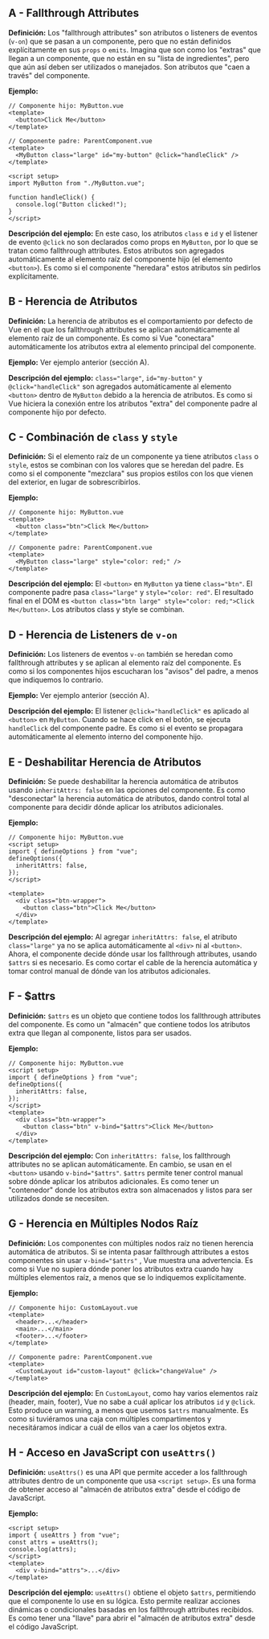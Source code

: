 ## A - Fallthrough Attributes

**Definición:** Los "fallthrough attributes" son atributos o listeners de eventos (`v-on`) que se pasan a un componente, pero que no están definidos explícitamente en sus `props` o `emits`. Imagina que son como los "extras" que llegan a un componente, que no están en su "lista de ingredientes", pero que aún así deben ser utilizados o manejados. Son atributos que "caen a través" del componente.

**Ejemplo:**

```vue
// Componente hijo: MyButton.vue
<template>
  <button>Click Me</button>
</template>
```

```vue
// Componente padre: ParentComponent.vue
<template>
  <MyButton class="large" id="my-button" @click="handleClick" />
</template>

<script setup>
import MyButton from "./MyButton.vue";

function handleClick() {
  console.log("Button clicked!");
}
</script>
```

**Descripción del ejemplo:** En este caso, los atributos `class` e `id` y el listener de evento `@click` no son declarados como props en `MyButton`, por lo que se tratan como fallthrough attributes. Estos atributos son agregados automáticamente al elemento raíz del componente hijo (el elemento `<button>`). Es como si el componente "heredara" estos atributos sin pedirlos explícitamente.

## B - Herencia de Atributos

**Definición:** La herencia de atributos es el comportamiento por defecto de Vue en el que los fallthrough attributes se aplican automáticamente al elemento raíz de un componente. Es como si Vue "conectara" automáticamente los atributos extra al elemento principal del componente.

**Ejemplo:** Ver ejemplo anterior (sección A).

**Descripción del ejemplo:** `class="large"`, `id="my-button"` y `@click="handleClick"` son agregados automáticamente al elemento `<button>` dentro de `MyButton` debido a la herencia de atributos. Es como si Vue hiciera la conexión entre los atributos "extra" del componente padre al componente hijo por defecto.

## C - Combinación de `class` y `style`

**Definición:** Si el elemento raíz de un componente ya tiene atributos `class` o `style`, estos se combinan con los valores que se heredan del padre. Es como si el componente "mezclara" sus propios estilos con los que vienen del exterior, en lugar de sobrescribirlos.

**Ejemplo:**

```vue
// Componente hijo: MyButton.vue
<template>
  <button class="btn">Click Me</button>
</template>
```

```vue
// Componente padre: ParentComponent.vue
<template>
  <MyButton class="large" style="color: red;" />
</template>
```

**Descripción del ejemplo:** El `<button>` en `MyButton` ya tiene `class="btn"`. El componente padre pasa `class="large"` y `style="color: red"`. El resultado final en el DOM es `<button class="btn large" style="color: red;">Click Me</button>`. Los atributos class y style se combinan.

## D - Herencia de Listeners de `v-on`

**Definición:** Los listeners de eventos `v-on` también se heredan como fallthrough attributes y se aplican al elemento raíz del componente. Es como si los componentes hijos escucharan los "avisos" del padre, a menos que indiquemos lo contrario.

**Ejemplo:** Ver ejemplo anterior (sección A).

**Descripción del ejemplo:** El listener `@click="handleClick"` es aplicado al `<button>` en `MyButton`. Cuando se hace click en el botón, se ejecuta `handleClick` del componente padre. Es como si el evento se propagara automáticamente al elemento interno del componente hijo.

## E - Deshabilitar Herencia de Atributos

**Definición:** Se puede deshabilitar la herencia automática de atributos usando `inheritAttrs: false` en las opciones del componente. Es como "desconectar" la herencia automática de atributos, dando control total al componente para decidir dónde aplicar los atributos adicionales.

**Ejemplo:**

```vue
// Componente hijo: MyButton.vue
<script setup>
import { defineOptions } from "vue";
defineOptions({
  inheritAttrs: false,
});
</script>

<template>
  <div class="btn-wrapper">
    <button class="btn">Click Me</button>
  </div>
</template>
```

**Descripción del ejemplo:** Al agregar `inheritAttrs: false`, el atributo `class="large"` ya no se aplica automáticamente al `<div>` ni al `<button>`. Ahora, el componente decide dónde usar los fallthrough attributes, usando `$attrs` si es necesario. Es como cortar el cable de la herencia automática y tomar control manual de dónde van los atributos adicionales.

## F - $attrs

**Definición:** `$attrs` es un objeto que contiene todos los fallthrough attributes del componente. Es como un "almacén" que contiene todos los atributos extra que llegan al componente, listos para ser usados.

**Ejemplo:**

```vue
// Componente hijo: MyButton.vue
<script setup>
import { defineOptions } from "vue";
defineOptions({
  inheritAttrs: false,
});
</script>
<template>
  <div class="btn-wrapper">
    <button class="btn" v-bind="$attrs">Click Me</button>
  </div>
</template>
```

**Descripción del ejemplo:** Con `inheritAttrs: false`, los fallthrough attributes no se aplican automáticamente. En cambio, se usan en el `<button>` usando `v-bind="$attrs"`. `$attrs` permite tener control manual sobre dónde aplicar los atributos adicionales. Es como tener un "contenedor" donde los atributos extra son almacenados y listos para ser utilizados donde se necesiten.

## G - Herencia en Múltiples Nodos Raíz

**Definición:** Los componentes con múltiples nodos raíz no tienen herencia automática de atributos. Si se intenta pasar fallthrough attributes a estos componentes sin usar `v-bind="$attrs"` , Vue muestra una advertencia. Es como si Vue no supiera dónde poner los atributos extra cuando hay múltiples elementos raíz, a menos que se lo indiquemos explícitamente.

**Ejemplo:**

```vue
// Componente hijo: CustomLayout.vue
<template>
  <header>...</header>
  <main>...</main>
  <footer>...</footer>
</template>
```

```vue
// Componente padre: ParentComponent.vue
<template>
  <CustomLayout id="custom-layout" @click="changeValue" />
</template>
```

**Descripción del ejemplo:** En `CustomLayout`, como hay varios elementos raíz (header, main, footer), Vue no sabe a cuál aplicar los atributos `id` y `@click`. Esto produce un warning, a menos que usemos `$attrs` manualmente. Es como si tuviéramos una caja con múltiples compartimentos y necesitáramos indicar a cuál de ellos van a caer los objetos extra.

## H - Acceso en JavaScript con `useAttrs()`

**Definición:** `useAttrs()` es una API que permite acceder a los fallthrough attributes dentro de un componente que usa `<script setup>`. Es una forma de obtener acceso al "almacén de atributos extra" desde el código de JavaScript.

**Ejemplo:**

```vue
<script setup>
import { useAttrs } from "vue";
const attrs = useAttrs();
console.log(attrs);
</script>
<template>
  <div v-bind="attrs">...</div>
</template>
```

**Descripción del ejemplo:** `useAttrs()` obtiene el objeto `$attrs`, permitiendo que el componente lo use en su lógica. Esto permite realizar acciones dinámicas o condicionales basadas en los fallthrough attributes recibidos. Es como tener una "llave" para abrir el "almacén de atributos extra" desde el código JavaScript.
